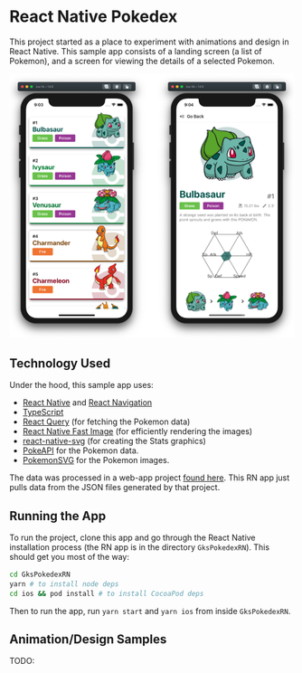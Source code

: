 # React Native Pokedex

This project started as a place to experiment with animations and design in React Native. This sample app consists of
 a landing screen (a list of Pokemon), and a screen for viewing the details of a selected Pokemon.

![Sneak peak of the app](./img/SneakPeak.png)

## Technology Used

Under the hood, this sample app uses:

- [React Native](https://github.com/facebook/react-native) and [React Navigation](https://github.com/react-navigation/react-navigation)
- [TypeScript](https://github.com/microsoft/TypeScript)
- [React Query](https://github.com/tannerlinsley/react-query) (for fetching the Pokemon data)
- [React Native Fast Image](https://github.com/DylanVann/react-native-fast-image) (for efficiently rendering the images)
- [react-native-svg](https://github.com/react-native-community/react-native-svg) (for creating the Stats graphics)
- [PokeAPI](https://github.com/PokeAPI/pokeapi) for the Pokemon data.
- [PokemonSVG](https://github.com/jnovack/pokemon-svg) for the Pokemon images.

The data was processed in a web-app project [found here](https://github.com/gksander/gks-pokedex-gridsome). This RN
 app just pulls data from the JSON files generated by that project.

## Running the App

To run the project, clone this app and go through the React Native installation process (the RN app is in the
 directory `GksPokedexRN`). This should get you most of the way:
 
 ```sh
cd GksPokedexRN
yarn # to install node deps
cd ios && pod install # to install CocoaPod deps
```

Then to run the app, run `yarn start` and `yarn ios` from inside `GksPokedexRN`.

## Animation/Design Samples

TODO:
